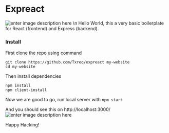 # Expreact
![enter image description here](https://j.top4top.io/p_20439s61m1.png)
\n Hello World, this a very basic boilerplate for React (frontend) and Express (backend).

### Install
First clone the repo using command
```
git clone https://github.com/Txreq/expreact my-website
cd my-website
```

Then install dependencies 
```
npm install
npm client-install
```
Now we are good to go, run local server with
`npm start`

And you should see this on http://localhost:3000/
![enter image description here](https://e.top4top.io/p_204312ed91.png)

Happy Hacking!
